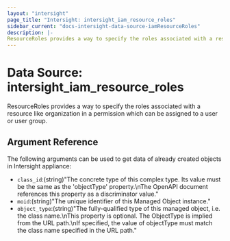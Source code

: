 ```yaml
---
layout: "intersight"
page_title: "Intersight: intersight_iam_resource_roles"
sidebar_current: "docs-intersight-data-source-iamResourceRoles"
description: |-
ResourceRoles provides a way to specify the roles associated with a resource like organization in a permission which can be assigned to a user or user group.
---
```


# Data Source: intersight_iam_resource_roles
ResourceRoles provides a way to specify the roles associated with a resource like organization in a permission which can be assigned to a user or user group.
## Argument Reference
The following arguments can be used to get data of already created objects in Intersight appliance:
* `class_id`:(string)"The concrete type of this complex type. Its value must be the same as the 'objectType' property.\nThe OpenAPI document references this property as a discriminator value."
* `moid`:(string)"The unique identifier of this Managed Object instance."
* `object_type`:(string)"The fully-qualified type of this managed object, i.e. the class name.\nThis property is optional. The ObjectType is implied from the URL path.\nIf specified, the value of objectType must match the class name specified in the URL path."
